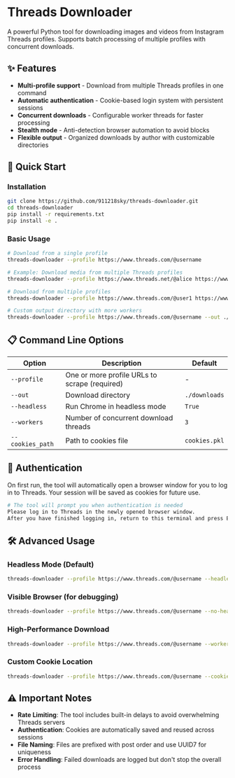 # Threads Downloader

A powerful Python tool for downloading images and videos from Instagram Threads profiles. Supports batch processing of multiple profiles with concurrent downloads.

## ✨ Features

- **Multi-profile support** - Download from multiple Threads profiles in one command
- **Automatic authentication** - Cookie-based login system with persistent sessions
- **Concurrent downloads** - Configurable worker threads for faster processing
- **Stealth mode** - Anti-detection browser automation to avoid blocks
- **Flexible output** - Organized downloads by author with customizable directories

## 🚀 Quick Start

### Installation

```bash
git clone https://github.com/911218sky/threads-downloader.git
cd threads-downloader
pip install -r requirements.txt
pip install -e .
```

### Basic Usage
```bash
# Download from a single profile
threads-downloader --profile https://www.threads.com/@username

# Example: Download media from multiple Threads profiles
threads-downloader --profile https://www.threads.net/@alice https://www.threads.net/@bob https://www.threads.net/@charlie

# Download from multiple profiles
threads-downloader --profile https://www.threads.com/@user1 https://www.threads.com/@user2

# Custom output directory with more workers
threads-downloader --profile https://www.threads.com/@username --out ./my_downloads --workers 8
```

## 📋 Command Line Options

| Option | Description | Default |
|--------|-------------|---------|
| `--profile` | One or more profile URLs to scrape (required) | - |
| `--out` | Download directory | `./downloads` |
| `--headless` | Run Chrome in headless mode | `True` |
| `--workers` | Number of concurrent download threads | `3` |
| `--cookies_path` | Path to cookies file | `cookies.pkl` |

## 🔐 Authentication

On first run, the tool will automatically open a browser window for you to log in to Threads. Your session will be saved as cookies for future use.

```bash
# The tool will prompt you when authentication is needed
Please log in to Threads in the newly opened browser window. 
After you have finished logging in, return to this terminal and press Enter to automatically save your cookies.
```

## 🛠 Advanced Usage

### Headless Mode (Default)
```bash
threads-downloader --profile https://www.threads.com/@username --headless
```

### Visible Browser (for debugging)
```bash
threads-downloader --profile https://www.threads.com/@username --no-headless
```

### High-Performance Download
```bash
threads-downloader --profile https://www.threads.com/@username --workers 16
```

### Custom Cookie Location
```bash
threads-downloader --profile https://www.threads.com/@username --cookies_path ./custom_cookies.pkl
```

## ⚠️ Important Notes

- **Rate Limiting**: The tool includes built-in delays to avoid overwhelming Threads servers
- **Authentication**: Cookies are automatically saved and reused across sessions
- **File Naming**: Files are prefixed with post order and use UUID7 for uniqueness
- **Error Handling**: Failed downloads are logged but don't stop the overall process